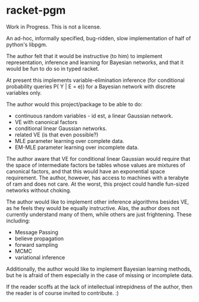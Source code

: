 # racket-pgm

Work in Progress.  This is not a license.

An ad-hoc, informally specified, bug-ridden, slow implementation of half of 
python's libpgm.

The author felt that it would be instructive (to him) to implement 
representation, inference and learning for Bayesian networks, and that it would 
be fun to do so in typed racket.

At present this implements variable-elimination inference (for conditional 
probability queries P( Y | E = e)) for a Bayesian network with discrete 
variables only.

The author would this project/package to be able to do:

* continuous random variables - id est, a linear Gaussian network. 
* VE with canonical factors
* conditional linear Gaussian networks.
* related VE (is that even possible?)
* MLE parameter learning over complete data.
* EM-MLE parameter learning over incomplete data.

The author aware that VE for conditional linear Gaussian would require that the
space of intermediate factors be tables whose values are mixtures of canonical 
factors, and that this would have an exponential space requirement.  The author, 
however, has access to machines with a terabyte of ram and does not care.  At the 
worst, this project could handle fun-sized networks without choking.

The author would like to implement other inference algorithms besides VE, as he
feels they would be equally instructive.  Alas, the author does not currently
understand many of them, while others are just frightening.  These including:
* Message Passing
* believe propagation
* forward sampling
* MCMC
* variational inference

Additionally, the author would like to implement Bayesian learning methods, but
he is afraid of them especially in the case of missing or incomplete data.

If the reader scoffs at the lack of intellectual intrepidness of the author, then the
reader is of course invited to contribute. :)
